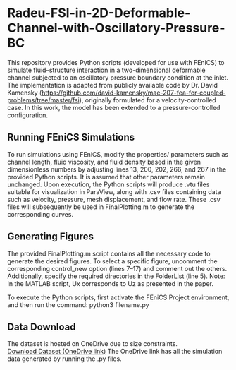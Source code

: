 # Radeu-FSI-in-2D-Deformable-Channel-with-Oscillatory-Pressure-BC
This repository provides Python scripts (developed for use with FEniCS) to simulate fluid–structure interaction in a two-dimensional deformable channel subjected to an oscillatory pressure boundary condition at the inlet. The implementation is adapted from publicly available code by Dr. David Kamensky (https://github.com/david-kamensky/mae-207-fea-for-coupled-problems/tree/master/fsi), originally formulated for a velocity-controlled case. In this work, the model has been extended to a pressure-controlled configuration.

## Running FEniCS Simulations
To run simulations using FEniCS, modify the properties/ parameters such as channel length, fluid viscosity, and fluid density based in the given dimensionless numbers by adjusting lines 13, 200, 202, 266, and 267 in the provided Python scripts. It is assumed that other parameters remain unchanged.
Upon execution, the Python scripts will produce .vtu files suitable for visualization in ParaView, along with .csv files containing data such as velocity, pressure, mesh displacement, and flow rate. These .csv files will subsequently be used in FinalPlotting.m to generate the corresponding curves.

## Generating Figures
The provided FinalPlotting.m script contains all the necessary code to generate the desired figures. To select a specific figure, uncomment the corresponding control_new option (lines 7–17) and comment out the others. Additionally, specify the required directories in the FolderList (line 5).
Note: In the MATLAB script, Ux corresponds to Uz as presented in the paper.

To execute the Python scripts, first activate the FEniCS Project environment, and then run the command:
python3 filename.py

## Data Download
The dataset is hosted on OneDrive due to size constraints.  
[Download Dataset (OneDrive link)](https://purdue0-my.sharepoint.com/personal/urade_purdue_edu/_layouts/15/onedrive.aspx?id=%2Fpersonal%2Furade%5Fpurdue%5Fedu%2FDocuments%2FOscillatory%5F2D%5FFSI%5Fdatasets%2Ezip&parent=%2Fpersonal%2Furade%5Fpurdue%5Fedu%2FDocuments&ga=1x)
The OneDrive link has all the simulation data generated by running the .py files.
